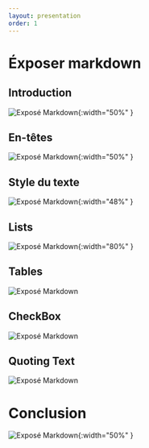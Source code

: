 ```yaml
---
layout: presentation
order: 1
---
```

   
# Éxposer markdown
<!-- new slide -->

## Introduction
![Exposé Markdown](/lab-markdown/3.Exposé-markdown/images/Introduction.png){:width="50%" }

<!-- new slide -->

## En-têtes
![Exposé Markdown](/lab-markdown/3.Exposé-markdown/images/En_tetes.png){:width="50%" }

<!-- new slide -->

## Style du texte
![Exposé Markdown](/lab-markdown/3.Exposé-markdown/images/Font.png){:width="48%" }

<!-- new slide -->

## Lists
![Exposé Markdown](/lab-markdown/3.Exposé-markdown/images/List.png){:width="80%" }

<!-- new slide -->

## Tables
![Exposé Markdown](/lab-markdown/3.Exposé-markdown/images/Table.jpg)

<!-- new slide -->

## CheckBox
![Exposé Markdown](/lab-markdown/3.Exposé-markdown/images/Checkbox.png)

<!-- new slide -->

## Quoting Text
![Exposé Markdown](/lab-markdown/3.Exposé-markdown/images/Quoting.png)
<!-- new slide -->

# Conclusion

![Exposé Markdown](/lab-markdown/3.Exposé-markdown/images/Conclusion.jpg){:width="50%" }